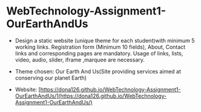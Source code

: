 # WebTechnology-Assignment1-OurEarthAndUs

   * Design a static website (unique theme for each student)with minimum 5 working links.
     Registration form (Minimum 10 fields), About, Contact links and corresponding pages are mandatory.
     Usage of links, lists, video, audio, slider, iframe ,marquee are necessary.

   * Theme chosen: Our Earth And Us(Site providing services aimed at conserving our planet Earth)
   * Website: [https://dona126.github.io/WebTechnology-Assignment1-OurEarthAndUs/](https://dona126.github.io/WebTechnology-Assignment1-OurEarthAndUs/)

